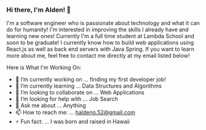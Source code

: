 ### Hi there, I'm Alden! 👋

I'm a software engineer who is passionate about technology and what it can do for humanity! I'm interested in improving the skills I already have and learning new ones! Currently I'm a full time student at Lambda School and soon to be graduate! I currently know how to build web applications using React.js as well as back end servers with Java Spring. If you want to learn more about me, feel free to contact me directly at my email listed below! 


Here is What I'm Working On:

- 🔭 I’m currently working on ... finding my first developer job!
- 🌱 I’m currently learning ... Data Structures and Algorithms
- 👯 I’m looking to collaborate on ... Web Applications
- 🤔 I’m looking for help with ... Job Search
- 💬 Ask me about ... Anything
- 📫 How to reach me: ... haldeno.52@gmail.com
- ⚡ Fun fact: ... I was born and raised in Hawaii
